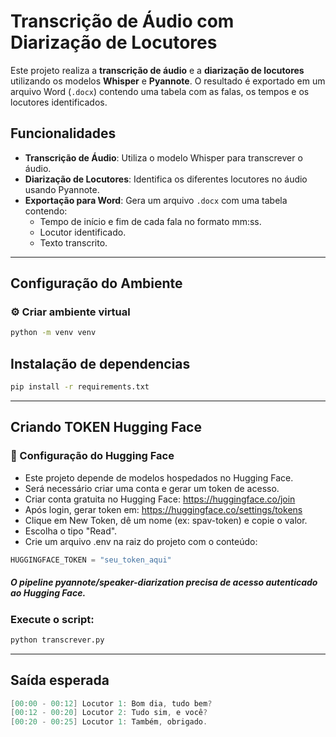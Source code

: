 # Transcrição de Áudio com Diarização de Locutores

Este projeto realiza a **transcrição de áudio** e a **diarização de locutores** utilizando os modelos **Whisper** e **Pyannote**. O resultado é exportado em um arquivo Word (`.docx`) contendo uma tabela com as falas, os tempos e os locutores identificados.

## Funcionalidades

- **Transcrição de Áudio**: Utiliza o modelo Whisper para transcrever o áudio.
- **Diarização de Locutores**: Identifica os diferentes locutores no áudio usando Pyannote.
- **Exportação para Word**: Gera um arquivo `.docx` com uma tabela contendo:
  - Tempo de início e fim de cada fala no formato mm:ss.
  - Locutor identificado.
  - Texto transcrito.

---

## Configuração do Ambiente
### ⚙️ Criar ambiente virtual
  ```bash
  python -m venv venv
  ```

## Instalação de dependencias
  ```bash
  pip install -r requirements.txt
  ```

---

## Criando TOKEN Hugging Face
### 🔑 Configuração do Hugging Face
- Este projeto depende de modelos hospedados no Hugging Face.
- Será necessário criar uma conta e gerar um token de acesso.
- Criar conta gratuita no Hugging Face: https://huggingface.co/join
- Após login, gerar token em: https://huggingface.co/settings/tokens
- Clique em New Token, dê um nome (ex: spav-token) e copie o valor.
- Escolha o tipo "Read".
- Crie um arquivo .env na raiz do projeto com o conteúdo:
```python
HUGGINGFACE_TOKEN = "seu_token_aqui"
```
##### O pipeline pyannote/speaker-diarization precisa de acesso autenticado ao Hugging Face.


### Execute o script:
```bash
python transcrever.py
```
---

## Saída esperada

```csharp
[00:00 - 00:12] Locutor 1: Bom dia, tudo bem?
[00:12 - 00:20] Locutor 2: Tudo sim, e você?
[00:20 - 00:25] Locutor 1: Também, obrigado.
```


